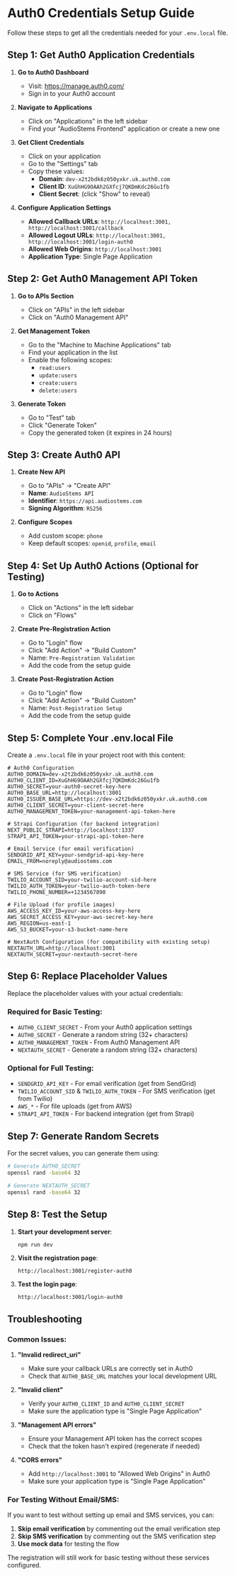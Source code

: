 # Auth0 Credentials Setup Guide

Follow these steps to get all the credentials needed for your `.env.local` file.

## Step 1: Get Auth0 Application Credentials

1. **Go to Auth0 Dashboard**
   - Visit: https://manage.auth0.com/
   - Sign in to your Auth0 account

2. **Navigate to Applications**
   - Click on "Applications" in the left sidebar
   - Find your "AudioStems Frontend" application or create a new one

3. **Get Client Credentials**
   - Click on your application
   - Go to the "Settings" tab
   - Copy these values:
     - **Domain**: `dev-x2t2bdk6z050yxkr.uk.auth0.com`
     - **Client ID**: `XuGhHG9OAAh2GXfcj7QKDmKdc26Gu1fb`
     - **Client Secret**: (click "Show" to reveal)

4. **Configure Application Settings**
   - **Allowed Callback URLs**: `http://localhost:3001, http://localhost:3001/callback`
   - **Allowed Logout URLs**: `http://localhost:3001, http://localhost:3001/login-auth0`
   - **Allowed Web Origins**: `http://localhost:3001`
   - **Application Type**: Single Page Application

## Step 2: Get Auth0 Management API Token

1. **Go to APIs Section**
   - Click on "APIs" in the left sidebar
   - Click on "Auth0 Management API"

2. **Get Management Token**
   - Go to the "Machine to Machine Applications" tab
   - Find your application in the list
   - Enable the following scopes:
     - `read:users`
     - `update:users`
     - `create:users`
     - `delete:users`

3. **Generate Token**
   - Go to "Test" tab
   - Click "Generate Token"
   - Copy the generated token (it expires in 24 hours)

## Step 3: Create Auth0 API

1. **Create New API**
   - Go to "APIs" → "Create API"
   - **Name**: `AudioStems API`
   - **Identifier**: `https://api.audiostems.com`
   - **Signing Algorithm**: `RS256`

2. **Configure Scopes**
   - Add custom scope: `phone`
   - Keep default scopes: `openid`, `profile`, `email`

## Step 4: Set Up Auth0 Actions (Optional for Testing)

1. **Go to Actions**
   - Click on "Actions" in the left sidebar
   - Click on "Flows"

2. **Create Pre-Registration Action**
   - Go to "Login" flow
   - Click "Add Action" → "Build Custom"
   - Name: `Pre-Registration Validation`
   - Add the code from the setup guide

3. **Create Post-Registration Action**
   - Go to "Login" flow
   - Click "Add Action" → "Build Custom"
   - Name: `Post-Registration Setup`
   - Add the code from the setup guide

## Step 5: Complete Your .env.local File

Create a `.env.local` file in your project root with this content:

```env
# Auth0 Configuration
AUTH0_DOMAIN=dev-x2t2bdk6z050yxkr.uk.auth0.com
AUTH0_CLIENT_ID=XuGhHG9OAAh2GXfcj7QKDmKdc26Gu1fb
AUTH0_SECRET=your-auth0-secret-key-here
AUTH0_BASE_URL=http://localhost:3001
AUTH0_ISSUER_BASE_URL=https://dev-x2t2bdk6z050yxkr.uk.auth0.com
AUTH0_CLIENT_SECRET=your-client-secret-here
AUTH0_MANAGEMENT_TOKEN=your-management-api-token-here

# Strapi Configuration (for backend integration)
NEXT_PUBLIC_STRAPI=http://localhost:1337
STRAPI_API_TOKEN=your-strapi-api-token-here

# Email Service (for email verification)
SENDGRID_API_KEY=your-sendgrid-api-key-here
EMAIL_FROM=noreply@audiostems.com

# SMS Service (for SMS verification)
TWILIO_ACCOUNT_SID=your-twilio-account-sid-here
TWILIO_AUTH_TOKEN=your-twilio-auth-token-here
TWILIO_PHONE_NUMBER=+1234567890

# File Upload (for profile images)
AWS_ACCESS_KEY_ID=your-aws-access-key-here
AWS_SECRET_ACCESS_KEY=your-aws-secret-key-here
AWS_REGION=us-east-1
AWS_S3_BUCKET=your-s3-bucket-name-here

# NextAuth Configuration (for compatibility with existing setup)
NEXTAUTH_URL=http://localhost:3001
NEXTAUTH_SECRET=your-nextauth-secret-here
```

## Step 6: Replace Placeholder Values

Replace the placeholder values with your actual credentials:

### Required for Basic Testing:
- `AUTH0_CLIENT_SECRET` - From your Auth0 application settings
- `AUTH0_SECRET` - Generate a random string (32+ characters)
- `AUTH0_MANAGEMENT_TOKEN` - From Auth0 Management API
- `NEXTAUTH_SECRET` - Generate a random string (32+ characters)

### Optional for Full Testing:
- `SENDGRID_API_KEY` - For email verification (get from SendGrid)
- `TWILIO_ACCOUNT_SID` & `TWILIO_AUTH_TOKEN` - For SMS verification (get from Twilio)
- `AWS_*` - For file uploads (get from AWS)
- `STRAPI_API_TOKEN` - For backend integration (get from Strapi)

## Step 7: Generate Random Secrets

For the secret values, you can generate them using:

```bash
# Generate AUTH0_SECRET
openssl rand -base64 32

# Generate NEXTAUTH_SECRET
openssl rand -base64 32
```

## Step 8: Test the Setup

1. **Start your development server**:
   ```bash
   npm run dev
   ```

2. **Visit the registration page**:
   ```
   http://localhost:3001/register-auth0
   ```

3. **Test the login page**:
   ```
   http://localhost:3001/login-auth0
   ```

## Troubleshooting

### Common Issues:

1. **"Invalid redirect_uri"**
   - Make sure your callback URLs are correctly set in Auth0
   - Check that `AUTH0_BASE_URL` matches your local development URL

2. **"Invalid client"**
   - Verify your `AUTH0_CLIENT_ID` and `AUTH0_CLIENT_SECRET`
   - Make sure the application type is "Single Page Application"

3. **"Management API errors"**
   - Ensure your Management API token has the correct scopes
   - Check that the token hasn't expired (regenerate if needed)

4. **"CORS errors"**
   - Add `http://localhost:3001` to "Allowed Web Origins" in Auth0
   - Make sure your application type is "Single Page Application"

### For Testing Without Email/SMS:

If you want to test without setting up email and SMS services, you can:

1. **Skip email verification** by commenting out the email verification step
2. **Skip SMS verification** by commenting out the SMS verification step
3. **Use mock data** for testing the flow

The registration will still work for basic testing without these services configured. 